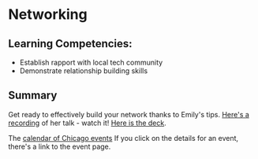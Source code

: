 # Networking

## Learning Competencies:

- Establish rapport with local tech community
- Demonstrate relationship building skills

## Summary
Get ready to effectively build your network thanks to Emily's tips. [Here's a recording](https://www.youtube.com/watch?v=Jmk__mC90Lc) of her talk - watch it! [Here is the deck](./Resources/Networking.pptx).

The [calendar of Chicago events](https://www.google.com/calendar/embed?src=devbootcamp.com_3t7sqtcfo3uol2gj0o60r36r7g%40group.calendar.google.com&ctz=America/Chicago) If you click on the details for an event, there's a link to the event page.
